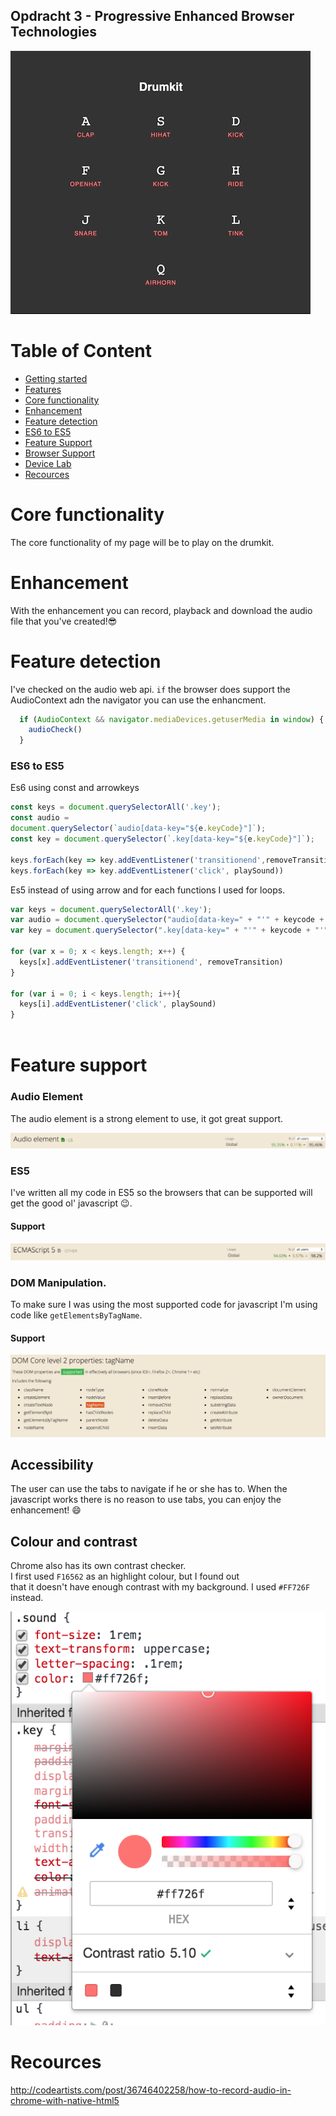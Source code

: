 ## Opdracht 3 - Progressive Enhanced Browser Technologies
![example](images/example.gif)


# Table of Content
- [Getting started](#getting-started)
- [Features](#features)
- [Core functionality](#core-functionality)
- [Enhancement](#enhancement)
- [Feature detection](#feature-dectection)
- [ES6 to ES5](#es6-to-es5)
- [Feature Support](#feature-support)
- [Browser Support]()
- [Device Lab]()
- [Recources]()

# Core functionality
The core functionality of my page will be to play on the drumkit.

# Enhancement
With the enhancement you can record, playback and download the audio file that you've created!:sunglasses:

# Feature detection
I've checked on the audio web api.
`if` the browser does support the AudioContext adn the navigator you can use the enhancment.
```Javascript
  if (AudioContext && navigator.mediaDevices.getuserMedia in window) {
    audioCheck()
  }
```

### ES6 to ES5
Es6 using const and arrowkeys
```Javascript
const keys = document.querySelectorAll('.key');
const audio =
document.querySelector(`audio[data-key="${e.keyCode}"]`);
const key = document.querySelector(`.key[data-key="${e.keyCode}"]`);

keys.forEach(key => key.addEventListener('transitionend',removeTransition));
keys.forEach(key => key.addEventListener('click', playSound))


```

Es5 instead of using arrow and for each functions I used for loops.  

```Javascript
var keys = document.querySelectorAll('.key');
var audio = document.querySelector("audio[data-key=" + "'" + keycode + "'" + "]");
var key = document.querySelector(".key[data-key=" + "'" + keycode + "'"+ "]");

for (var x = 0; x < keys.length; x++) {
  keys[x].addEventListener('transitionend', removeTransition)
}

for (var i = 0; i < keys.length; i++){
  keys[i].addEventListener('click', playSound)
}



```
# Feature support

### Audio Element
The audio element is a strong element to use, it got great support.

![audioelement](images/audioelement.png)

### ES5
I've written all my code in ES5 so the browsers that can be supported will get the good ol' javascript :wink:.

#### Support

![es5](images/es5.png)

### DOM Manipulation.
To make sure I was using the most supported code for javascript I'm using code like `getElementsByTagName`.

#### Support

![dom](images/dom.png)


## Accessibility
The user can use the tabs to navigate if he or she has to.
When the javascript works there is no reason to use tabs, you
can enjoy the enhancement! :smile:

## Colour and contrast
Chrome also has its own contrast checker.  
I first used `F16562` as an highlight colour, but I found out  
that it doesn't have enough contrast with my background.
I used `#FF726F` instead.

![color contrast](images/colorcontrast.png)

# Recources
http://codeartists.com/post/36746402258/how-to-record-audio-in-chrome-with-native-html5

